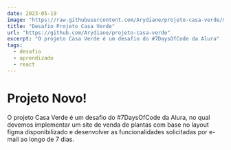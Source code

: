 ```yaml
---
date: 2023-05-19
image: "https://raw.githubusercontent.com/Arydiane/projeto-casa-verde/master/public/tela-web.png"
title: "Desafio Projeto Casa Verde"
url: "https://github.com/Arydiane/projeto-casa-verde"
excerpt: "O projeto Casa Verde é um desafio do #7DaysOfCode da Alura"
tags: 
  - desafio
  - aprendizado
  - react
---
```


# Projeto Novo!

O projeto Casa Verde é um desafio do #7DaysOfCode da Alura, no qual devemos implementar um site de venda de plantas com base no layout figma disponibilizado e desenvolver as funcionalidades solicitadas por e-mail ao longo de 7 dias.